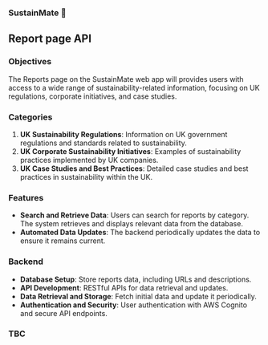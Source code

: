 ### SustainMate :herb:

## Report page API

### Objectives

The Reports page on the SustainMate web app will  provides users with access to a wide range of sustainability-related information, focusing on UK regulations, corporate initiatives, and case studies.

### Categories
1. **UK Sustainability Regulations**: Information on UK government regulations and standards related to sustainability.
2. **UK Corporate Sustainability Initiatives**: Examples of sustainability practices implemented by UK companies.
3. **UK Case Studies and Best Practices**: Detailed case studies and best practices in sustainability within the UK.

### Features
- **Search and Retrieve Data**: Users can search for reports by category. The system retrieves and displays relevant data from the database.
- **Automated Data Updates**: The backend periodically updates the data to ensure it remains current.

### Backend
- **Database Setup**: Store reports data, including URLs and descriptions.
- **API Development**: RESTful APIs for data retrieval and updates.
- **Data Retrieval and Storage**: Fetch initial data and update it periodically.
- **Authentication and Security**: User authentication with AWS Cognito and secure API endpoints.

### TBC